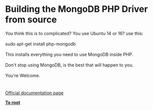 # Building the MongoDB PHP Driver from source



You think this is to complicated? You use Ubuntu 14 or 16? use this:<br><br>sudo apt-get install php-mongodb<br><br>This installs everything you need to use MongoDB inside PHP. <br><br>Don&apos;t stop using MongoDB, is the best that will happen to you.<br><br>You&apos;re Welcome.  

#

[Official documentation page](https://www.php.net/manual/en/mongodb.installation.manual.php)

**[To root](/README.md)**